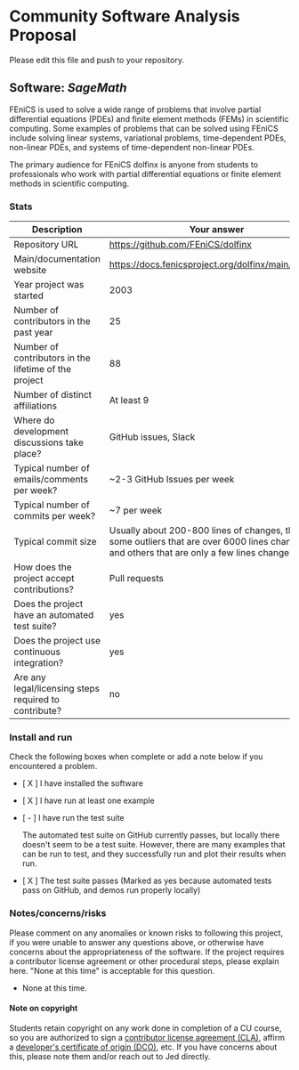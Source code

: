 # Community Software Analysis Proposal
Please edit this file and push to your repository.

## Software: *SageMath*

FEniCS is used to solve a wide range of problems that involve partial differential equations (PDEs) and finite element methods (FEMs) in scientific computing. Some examples of problems that can be solved using FEniCS include solving linear systems, variational problems, time-dependent PDEs, non-linear PDEs, and systems of time-dependent non-linear PDEs.

The primary audience for FEniCS dolfinx is anyone from students to professionals who work with partial differential equations or finite element methods in scientific computing.

### Stats

| Description | Your answer |
|---------|-----------|
| Repository URL | https://github.com/FEniCS/dolfinx |
| Main/documentation website | https://docs.fenicsproject.org/dolfinx/main/python/ |
| Year project was started | 2003 |
| Number of contributors in the past year | 25 |
| Number of contributors in the lifetime of the project | 88 |
| Number of distinct affiliations | At least 9 |
| Where do development discussions take place? | GitHub issues, Slack  |
| Typical number of emails/comments per week? | ~2-3 GitHub Issues per week  |
| Typical number of commits per week? | ~7 per week |
| Typical commit size | Usually about 200-800 lines of changes, there are some outliers that are over 6000 lines changed, and others that are only a few lines changed. |
| How does the project accept contributions? | Pull requests |
| Does the project have an automated test suite? | yes |
| Does the project use continuous integration? | yes |
| Are any legal/licensing steps required to contribute? | no |

### Install and run

Check the following boxes when complete or add a note below if you
encountered a problem.

- [ X ] I have installed the software
- [ X ] I have run at least one example
- [ - ] I have run the test suite

    The automated test suite on GitHub currently passes, but locally there doesn't seem to be a test suite. However, there are many examples that can be run to test, and they successfully run and plot their results when run.

- [ X ] The test suite passes (Marked as yes because automated tests pass on GitHub, and demos run properly locally)

### Notes/concerns/risks

Please comment on any anomalies or known risks to following this
project, if you were unable to answer any questions above, or
otherwise have concerns about the appropriateness of the software.  If
the project requires a contributor license agreement or other
procedural steps, please explain here.  "None at this time" is
acceptable for this question.

 - None at this time.

#### Note on copyright
Students retain copyright on any work done in completion of a CU
course, so you are authorized to sign a [contributor license
agreement (CLA)](https://en.wikipedia.org/wiki/Contributor_License_Agreement),
affirm a [developer's certificate of
origin (DCO)](https://en.wikipedia.org/wiki/Developer_Certificate_of_Origin),
etc.  If you have concerns about this, please note them and/or reach
out to Jed directly.
